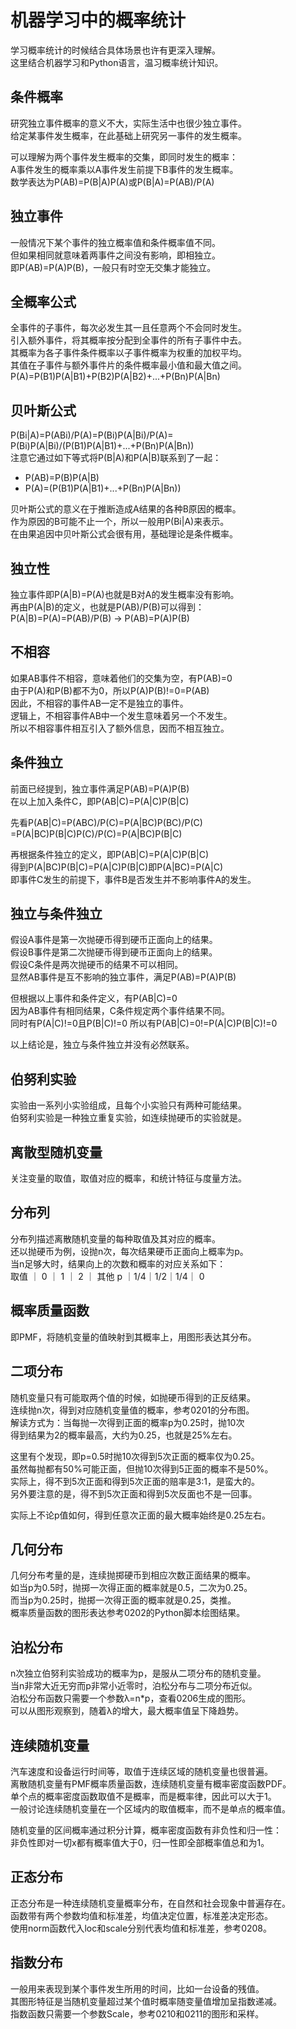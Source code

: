 # 机器学习中的概率统计
学习概率统计的时候结合具体场景也许有更深入理解。  
这里结合机器学习和Python语言，温习概率统计知识。  

## 条件概率
研究独立事件概率的意义不大，实际生活中也很少独立事件。  
给定某事件发生概率，在此基础上研究另一事件的发生概率。  

可以理解为两个事件发生概率的交集，即同时发生的概率：  
A事件发生的概率乘以A事件发生前提下B事件的发生概率。  
数学表达为P(AB)=P(B|A)P(A)或P(B|A)=P(AB)/P(A)  

## 独立事件
一般情况下某个事件的独立概率值和条件概率值不同。  
但如果相同就意味着两事件之间没有影响，即相独立。  
即P(AB)=P(A)P(B)，一般只有时空无交集才能独立。  

## 全概率公式
全事件的子事件，每次必发生其一且任意两个不会同时发生。  
引入额外事件，将其概率按分配到全事件的所有子事件中去。  
其概率为各子事件条件概率以子事件概率为权重的加权平均。  
其值在子事件与额外事件片的条件概率最小值和最大值之间。  
P(A)=P(B1)P(A|B1)+P(B2)P(A|B2)+...+P(Bn)P(A|Bn)

## 贝叶斯公式
P(Bi|A)=P(ABi)/P(A)=P(Bi)P(A|Bi)/P(A)=  
P(Bi)P(A|Bi)/(P(B1)P(A|B1)+...+P(Bn)P(A|Bn))  
注意它通过如下等式将P(B|A)和P(A|B)联系到了一起：  
* P(AB)=P(B)P(A|B)
* P(A)=(P(B1)P(A|B1)+...+P(Bn)P(A|Bn))

贝叶斯公式的意义在于推断造成A结果的各种B原因的概率。  
作为原因的B可能不止一个，所以一般用P(Bi|A)来表示。  
在由果追因中贝叶斯公式会很有用，基础理论是条件概率。  

## 独立性
独立事件即P(A|B)=P(A)也就是B对A的发生概率没有影响。  
再由P(A|B)的定义，也就是P(AB)/P(B)可以得到：  
P(A|B)=P(A)=P(AB)/P(B) -> P(AB)=P(A)P(B)    

## 不相容
如果AB事件不相容，意味着他们的交集为空，有P(AB)=0  
由于P(A)和P(B)都不为0，所以P(A)P(B)!=0=P(AB)  
因此，不相容的事件AB一定不是独立的事件。    
逻辑上，不相容事件AB中一个发生意味着另一个不发生。  
所以不相容事件相互引入了额外信息，因而不相互独立。  

## 条件独立
前面已经提到，独立事件满足P(AB)=P(A)P(B)  
在以上加入条件C，即P(AB|C)=P(A|C)P(B|C)  

先看P(AB|C)=P(ABC)/P(C)=P(A|BC)P(BC)/P(C)  
=P(A|BC)P(B|C)P(C)/P(C)=P(A|BC)P(B|C)  

再根据条件独立的定义，即P(AB|C)=P(A|C)P(B|C)  
得到P(A|BC)P(B|C)=P(A|C)P(B|C)即P(A|BC)=P(A|C)  
即事件C发生的前提下，事件B是否发生并不影响事件A的发生。  

## 独立与条件独立
假设A事件是第一次抛硬币得到硬币正面向上的结果。  
假设B事件是第二次抛硬币得到硬币正面向上的结果。  
假设C条件是两次抛硬币的结果不可以相同。  
显然AB事件是互不影响的独立事件，满足P(AB)=P(A)P(B)  

但根据以上事件和条件定义，有P(AB|C)=0  
因为AB事件有相同结果，C条件规定两个事件结果不同。  
同时有P(A|C)!=0且P(B|C)!=0
所以有P(AB|C)=0!=P(A|C)P(B|C)!=0

以上结论是，独立与条件独立并没有必然联系。  

## 伯努利实验
实验由一系列小实验组成，且每个小实验只有两种可能结果。  
伯努利实验是一种独立重复实验，如连续抛硬币的实验就是。  

## 离散型随机变量
关注变量的取值，取值对应的概率，和统计特征与度量方法。  

## 分布列
分布列描述离散随机变量的每种取值及其对应的概率。  
还以抛硬币为例，设抛n次，每次结果硬币正面向上概率为p。  
当n足够大时，结果向上的次数和概率的对应关系如下：  
取值 ｜ 0 ｜ 1 ｜ 2 ｜ 其他
p   ｜1/4｜1/2｜1/4｜  0

## 概率质量函数
即PMF，将随机变量的值映射到其概率上，用图形表达其分布。  

## 二项分布
随机变量只有可能取两个值的时候，如抛硬币得到的正反结果。  
连续抛n次，得到对应随机变量值的概率，参考0201的分布图。  
解读方式为：当每抛一次得到正面的概率p为0.25时，抛10次  
得到结果为2的概率最高，大约为0.25，也就是25%左右。  

这里有个发现，即p=0.5时抛10次得到5次正面的概率仅为0.25。  
虽然每抛都有50%可能正面，但抛10次得到5正面的概率不是50%。  
实际上，得不到5次正面和得到5次正面的赔率是3:1，是蛮大的。  
另外要注意的是，得不到5次正面和得到5次反面也不是一回事。  

实际上不论p值如何，得到任意次正面的最大概率始终是0.25左右。  

## 几何分布
几何分布考量的是，连续抛掷硬币到相应次数正面结果的概率。  
如当p为0.5时，抛掷一次得正面的概率就是0.5，二次为0.25。  
而当p为0.25时，抛掷一次得正面的概率就是0.25，类推。  
概率质量函数的图形表达参考0202的Python脚本绘图结果。  

## 泊松分布
n次独立伯努利实验成功的概率为p，是服从二项分布的随机变量。  
当n非常大近无穷而p非常小近零时，泊松分布与二项分布近似。  
泊松分布函数只需要一个参数λ=n*p，查看0206生成的图形。  
可以从图形观察到，随着λ的增大，最大概率值呈下降趋势。  

## 连续随机变量
汽车速度和设备运行时间等，取值于连续区域的随机变量也很普遍。  
离散随机变量有PMF概率质量函数，连续随机变量有概率密度函数PDF。  
单个点的概率密度函数取值不是概率，而是概率律，因此可以大于1。  
一般讨论连续随机变量在一个区域内的取值概率，而不是单点的概率值。  

随机变量的区间概率通过积分计算，概率密度函数有非负性和归一性：  
非负性即对一切x都有概率值大于0，归一性即全部概率值总和为1。  

## 正态分布
正态分布是一种连续随机变量概率分布，在自然和社会现象中普遍存在。  
函数带有两个参数均值和标准差，均值决定位置，标准差决定形态。  
使用norm函数代入loc和scale分别代表均值和标准差，参考0208。  

## 指数分布
一般用来表现到某个事件发生所用的时间，比如一台设备的残值。  
其图形特征是当随机变量超过某个值时概率随变量值增加呈指数递减。  
指数函数只需要一个参数Scale，参考0210和0211的图形和采样。  
